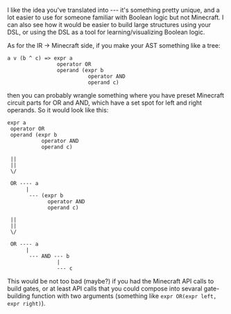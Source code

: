 I like the idea you've translated into --- it's something pretty unique, and a
lot easier to use for someone familiar with Boolean logic but not Minecraft.  I
can also see how it would be easier to build large structures using your DSL,
or using the DSL as a tool for learning/visualizing Boolean logic.

As for the IR -> Minecraft side, if you make your AST something like a tree:

    a v (b ^ c) => expr a
                    operator OR
                    operand (expr b
                              operator AND
                              operand c)

then you can probably wrangle something where you have preset Minecraft circuit
parts for OR and AND, which have a set spot for left and right operands.  So it
would look like this:

    expr a
     operator OR
     operand (expr b
               operator AND
               operand c)

     ||
     ||
     \/

     OR ---- a
          |
           --- (expr b
                 operator AND
                 operand c)

     ||
     ||
     \/

     OR ---- a
          |
           --- AND --- b
                    |
                    --- c

This would be not too bad (maybe?) if you had the Minecraft API calls to build
gates, or at least API calls that you could compose into sevaral gate-building
function with two arguments (something like `expr OR(expr left, expr right)`).
